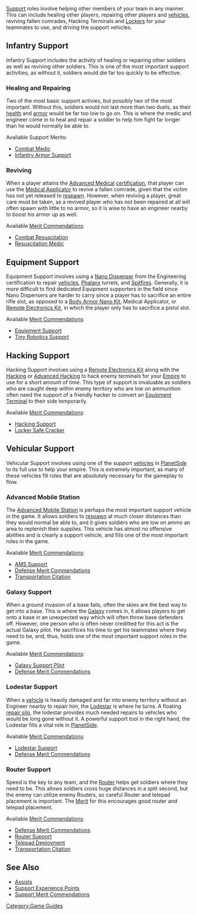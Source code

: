 [Support](Support "wikilink") roles involve helping other members of
your team in any manner. This can include healing other players,
repairing other players and [vehicles](vehicle "wikilink"), reviving
fallen comrades, Hacking Terminals and [Lockers](Locker "wikilink") for
your teammates to use, and driving the support vehicles.

## Infantry Support

Infantry Support includes the activity of healing or repairing other
soldiers as well as reviving other soldiers. This is one of the most
important support activities, as without it, soldiers would die far too
quickly to be effective.

### Healing and Repairing

Two of the most basic support activies, but possibly two of the most
important. Without this, soldiers would not last more than two duels, as
their [health](health "wikilink") and [armor](armor "wikilink") would be
far too low to go on. This is where the medic and engineer come in to
heal and repair a soldier to help him fight far longer than he would
normally be able to.

Available Support Merits:

-   [Combat Medic](Combat_Medic "wikilink")
-   [Infantry Armor Support](Infantry_Armor_Support "wikilink")

### Reviving

When a player attains the [Advanced
Medical](Advanced_Medical "wikilink")
[certification](certification "wikilink"), that player can use the
[Medical Applicator](Medical_Applicator "wikilink") to revive a fallen
comrade, given that the victim has not yet released to
[respawn](respawn "wikilink"). However, when reviving a player, great
care must be taken, as a revived player who has not been repaired at all
will often spawn with little to no armor, so it is wise to have an
engineer nearby to boost his armor up as well.

Available [Merit Commendations](Merit_Commendations "wikilink"):

-   [Combat Resuscitation](Combat_Resuscitation "wikilink")
-   [Resuscitation Medic](Resuscitation_Medic "wikilink")

## Equipment Support

Equipment Support involves using a [Nano
Dispenser](Nano_Dispenser "wikilink") from the Engineering certification
to repair [vehicles](vehicle "wikilink"), [Phalanx](Phalanx "wikilink")
turrets, and [Spitfires](Spitfire "wikilink"). Generally, it is more
difficult to find dedicated Equipment supporters in the field since Nano
Dispensers are harder to carry since a player has to sacrifice an entire
rifle slot, as opposed to a [Body Armor Nano
Kit](Body_Armor_Nano_Kit "wikilink"), Medical Applicator, or [Remote
Electronics Kit](Remote_Electronics_Kit "wikilink"), in which the player
only has to sacrifice a pistol slot.

Available [Merit Commendations](Merit_Commendations "wikilink"):

-   [Equipment Support](Equipment_Support "wikilink")
-   [Tiny Robotics Support](Tiny_Robotics_Support "wikilink")

## Hacking Support

Hacking Support involves using a [Remote Electronics
Kit](Remote_Electronics_Kit "wikilink") along with the
[Hacking](Hacking_(Certification) "wikilink") or [Advanced
Hacking](Advanced_Hacking "wikilink") to hack enemy terminals for your
[Empire](Empire "wikilink") to use for a short amount of time. This type
of support is invaluable as soldiers who are caught deep within enemy
territory who are low on ammunition often need the support of a friendly
hacker to convert an [Equipment Terminal](Equipment_Terminal "wikilink")
to their side temporarily.

Available [Merit Commendations](Merit_Commendations "wikilink"):

-   [Hacking Support](Hacking_Support "wikilink")
-   [Locker Safe Cracker](Locker_Safe_Cracker "wikilink")

## Vehicular Support

Vehicular Support involves using one of the support
[vehicles](vehicle "wikilink") in [PlanetSide](PlanetSide "wikilink") to
its full use to help your empire. This is extremely important, as many
of these vehicles fill roles that are absolutely necessary for the
gameplay to flow.

### Advanced Mobile Station

The [Advanced Mobile Station](Advanced_Mobile_Station "wikilink") is
perhaps the most important support vehicle in the game. It allows
soldiers to [respawn](respawn "wikilink") at much closer distances than
they would normal be able to, and it gives soldiers who are low on ammo
an area to replenish their supplies. This vehicle has almost no
offensive abilities and is clearly a support vehicle, and fills one of
the most important roles in the game.

Available [Merit Commendations](Merit_Commendations "wikilink"):

-   [AMS Support](AMS_Support "wikilink")
-   [Defense Merit
    Commendations](Defense_Merit_Commendations "wikilink")
-   [Transportation Citation](Transportation_Citation "wikilink")

### Galaxy Support

When a ground invasion of a base fails, often the skies are the best way
to get into a base. This is where the [Galaxy](Galaxy "wikilink") comes
in, it allows players to get onto a base in an unexpected way which will
often throw base defenders off. However, one person who is often never
creditted for this act is the actual Galaxy pilot. He sacrifices his
time to get his teammates where they need to be, and, thus, holds one of
the most important support roles in the game.

Available [Merit Commendations](Merit_Commendations "wikilink"):

-   [Galaxy Support Pilot](Galaxy_Support_Pilot "wikilink")
-   [Defense Merit
    Commendations](Defense_Merit_Commendations "wikilink")

### Lodestar Support

When a [vehicle](vehicle "wikilink") is heavily damaged and far into
enemy territory without an Engineer nearby to repair him, the
[Lodestar](Lodestar "wikilink") is where he turns. A floating [repair
silo](repair_silo "wikilink"), the lodestar provides much needed repairs
to vehicles who would be long gone without it. A powerful support tool
in the right hand, the Lodestar fills a vital role in
[PlanetSide](PlanetSide "wikilink").

Available [Merit Commendations](Merit_Commendations "wikilink"):

-   [Lodestar Support](Lodestar_Support "wikilink")
-   [Defense Merit
    Commendations](Defense_Merit_Commendations "wikilink")

### Router Support

Speed is the key to any team, and the [Router](Router "wikilink") helps
get soldiers where they need to be. This allows soldiers cross huge
distances in a split second, but the enemy can utilize enemy Routers, so
careful Router and telepad placement is important. The
[Merit](Merit_Commendation "wikilink") for this encourages good router
and telepad placement.

Available [Merit Commendations](Merit_Commendations "wikilink"):

-   [Defense Merit
    Commendations](Defense_Merit_Commendations "wikilink")
-   [Router Support](Router_Support "wikilink")
-   [Telepad Deployment](Telepad_Deployment "wikilink")
-   [Transportation Citation](Transportation_Citation "wikilink")

## See Also

-   [Assists](Assist "wikilink")
-   [Support Experience Points](Support_Experience_Points "wikilink")
-   [Support Merit
    Commendations](Support_Merit_Commendations "wikilink")

[Category:Game Guides](Category:Game_Guides "wikilink")
